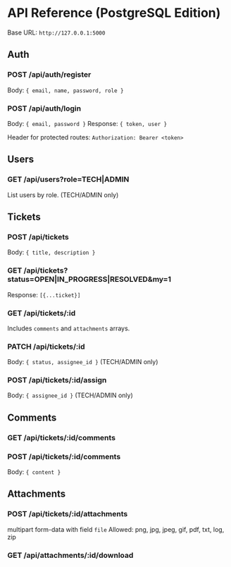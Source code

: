 # API Reference (PostgreSQL Edition)

Base URL: `http://127.0.0.1:5000`

## Auth
### POST /api/auth/register
Body: `{ email, name, password, role }`

### POST /api/auth/login
Body: `{ email, password }`
Response: `{ token, user }`

Header for protected routes: `Authorization: Bearer <token>`

## Users
### GET /api/users?role=TECH|ADMIN
List users by role. (TECH/ADMIN only)

## Tickets
### POST /api/tickets
Body: `{ title, description }`

### GET /api/tickets?status=OPEN|IN_PROGRESS|RESOLVED&my=1
Response: `[{...ticket}]`

### GET /api/tickets/:id
Includes `comments` and `attachments` arrays.

### PATCH /api/tickets/:id
Body: `{ status, assignee_id }` (TECH/ADMIN only)

### POST /api/tickets/:id/assign
Body: `{ assignee_id }` (TECH/ADMIN only)

## Comments
### GET /api/tickets/:id/comments
### POST /api/tickets/:id/comments
Body: `{ content }`

## Attachments
### POST /api/tickets/:id/attachments
multipart form-data with field `file`
Allowed: png, jpg, jpeg, gif, pdf, txt, log, zip

### GET /api/attachments/:id/download
